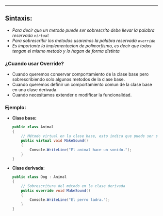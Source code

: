 
---
## Sintaxis:

- *Para decir que un metodo puede ser sobrescrito debe llevar la palabra reservada `virtual`* 
- *Para sobrescribir los metodos usaremos la palabra reservada `override`*
- *Es importante la implementacion de polimorfismo, es decir que todos tengan el mismo metodo  y lo hagan de forma distinta*

### ¿Cuando usar Override?
- Cuando queremos conservar comportamiento de la clase base pero sobrescribiendo solo algunos metodos de la clase base.
- Cuando queremos definir un comportamiento comun de la clase base en una clase derivada.
- Cuando necesitamos extender o modificar la funcionalidad. 

### Ejemplo:

- **Clase base:**
	```csharp
	public class Animal
	{
	    // Método virtual en la clase base, esto indica que puede ser sobrescrito
	    public virtual void MakeSound()
	    {
	        Console.WriteLine("El animal hace un sonido.");
	    }
	}
	```

- **Clase derivada:**
	```csharp
	public class Dog : Animal
	{
	    // Sobrescritura del método en la clase derivada
	    public override void MakeSound()
	    {
	        Console.WriteLine("El perro ladra.");
	    }
	}
	```
